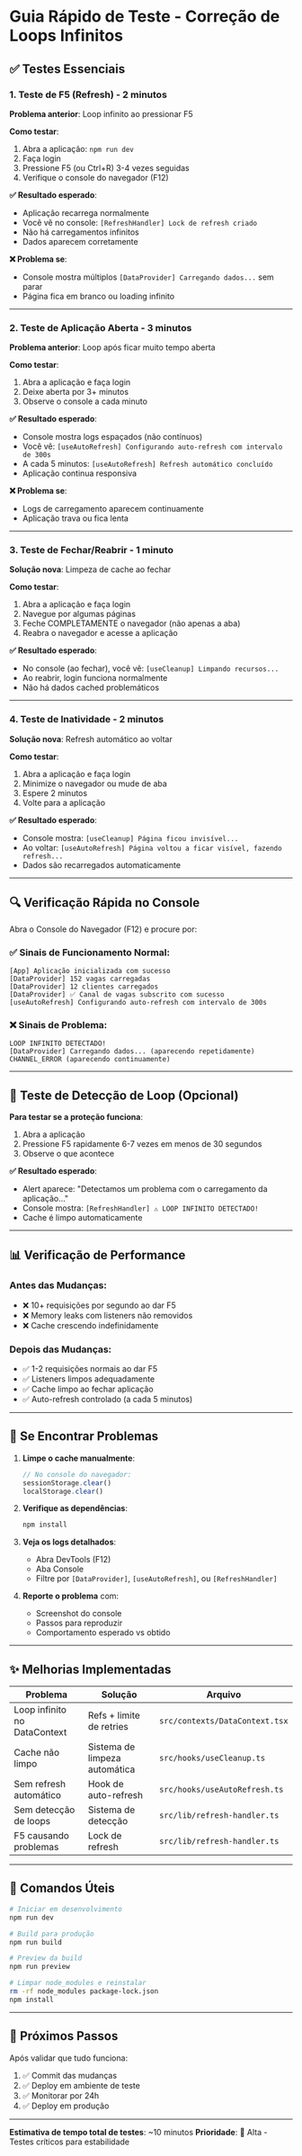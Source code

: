 # Guia Rápido de Teste - Correção de Loops Infinitos

## ✅ Testes Essenciais

### 1. Teste de F5 (Refresh) - 2 minutos
**Problema anterior**: Loop infinito ao pressionar F5

**Como testar**:
1. Abra a aplicação: `npm run dev`
2. Faça login
3. Pressione F5 (ou Ctrl+R) 3-4 vezes seguidas
4. Verifique o console do navegador (F12)

**✅ Resultado esperado**:
- Aplicação recarrega normalmente
- Você vê no console: `[RefreshHandler] Lock de refresh criado`
- Não há carregamentos infinitos
- Dados aparecem corretamente

**❌ Problema se**:
- Console mostra múltiplos `[DataProvider] Carregando dados...` sem parar
- Página fica em branco ou loading infinito

---

### 2. Teste de Aplicação Aberta - 3 minutos
**Problema anterior**: Loop após ficar muito tempo aberta

**Como testar**:
1. Abra a aplicação e faça login
2. Deixe aberta por 3+ minutos
3. Observe o console a cada minuto

**✅ Resultado esperado**:
- Console mostra logs espaçados (não contínuos)
- Você vê: `[useAutoRefresh] Configurando auto-refresh com intervalo de 300s`
- A cada 5 minutos: `[useAutoRefresh] Refresh automático concluído`
- Aplicação continua responsiva

**❌ Problema se**:
- Logs de carregamento aparecem continuamente
- Aplicação trava ou fica lenta

---

### 3. Teste de Fechar/Reabrir - 1 minuto
**Solução nova**: Limpeza de cache ao fechar

**Como testar**:
1. Abra a aplicação e faça login
2. Navegue por algumas páginas
3. Feche COMPLETAMENTE o navegador (não apenas a aba)
4. Reabra o navegador e acesse a aplicação

**✅ Resultado esperado**:
- No console (ao fechar), você vê: `[useCleanup] Limpando recursos...`
- Ao reabrir, login funciona normalmente
- Não há dados cached problemáticos

---

### 4. Teste de Inatividade - 2 minutos
**Solução nova**: Refresh automático ao voltar

**Como testar**:
1. Abra a aplicação e faça login
2. Minimize o navegador ou mude de aba
3. Espere 2 minutos
4. Volte para a aplicação

**✅ Resultado esperado**:
- Console mostra: `[useCleanup] Página ficou invisível...`
- Ao voltar: `[useAutoRefresh] Página voltou a ficar visível, fazendo refresh...`
- Dados são recarregados automaticamente

---

## 🔍 Verificação Rápida no Console

Abra o Console do Navegador (F12) e procure por:

### ✅ Sinais de Funcionamento Normal:
```
[App] Aplicação inicializada com sucesso
[DataProvider] 152 vagas carregadas
[DataProvider] 12 clientes carregados
[DataProvider] ✅ Canal de vagas subscrito com sucesso
[useAutoRefresh] Configurando auto-refresh com intervalo de 300s
```

### ❌ Sinais de Problema:
```
LOOP INFINITO DETECTADO!
[DataProvider] Carregando dados... (aparecendo repetidamente)
CHANNEL_ERROR (aparecendo continuamente)
```

---

## 🚨 Teste de Detecção de Loop (Opcional)

**Para testar se a proteção funciona**:

1. Abra a aplicação
2. Pressione F5 rapidamente 6-7 vezes em menos de 30 segundos
3. Observe o que acontece

**✅ Resultado esperado**:
- Alert aparece: "Detectamos um problema com o carregamento da aplicação..."
- Console mostra: `[RefreshHandler] ⚠️ LOOP INFINITO DETECTADO!`
- Cache é limpo automaticamente

---

## 📊 Verificação de Performance

### Antes das Mudanças:
- ❌ 10+ requisições por segundo ao dar F5
- ❌ Memory leaks com listeners não removidos
- ❌ Cache crescendo indefinidamente

### Depois das Mudanças:
- ✅ 1-2 requisições normais ao dar F5
- ✅ Listeners limpos adequadamente
- ✅ Cache limpo ao fechar aplicação
- ✅ Auto-refresh controlado (a cada 5 minutos)

---

## 🐛 Se Encontrar Problemas

1. **Limpe o cache manualmente**:
   ```javascript
   // No console do navegador:
   sessionStorage.clear()
   localStorage.clear()
   ```

2. **Verifique as dependências**:
   ```bash
   npm install
   ```

3. **Veja os logs detalhados**:
   - Abra DevTools (F12)
   - Aba Console
   - Filtre por `[DataProvider]`, `[useAutoRefresh]`, ou `[RefreshHandler]`

4. **Reporte o problema** com:
   - Screenshot do console
   - Passos para reproduzir
   - Comportamento esperado vs obtido

---

## ✨ Melhorias Implementadas

| Problema | Solução | Arquivo |
|----------|---------|---------|
| Loop infinito no DataContext | Refs + limite de retries | `src/contexts/DataContext.tsx` |
| Cache não limpo | Sistema de limpeza automática | `src/hooks/useCleanup.ts` |
| Sem refresh automático | Hook de auto-refresh | `src/hooks/useAutoRefresh.ts` |
| Sem detecção de loops | Sistema de detecção | `src/lib/refresh-handler.ts` |
| F5 causando problemas | Lock de refresh | `src/lib/refresh-handler.ts` |

---

## 📝 Comandos Úteis

```bash
# Iniciar em desenvolvimento
npm run dev

# Build para produção
npm run build

# Preview da build
npm run preview

# Limpar node_modules e reinstalar
rm -rf node_modules package-lock.json
npm install
```

---

## 🎯 Próximos Passos

Após validar que tudo funciona:

1. ✅ Commit das mudanças
2. ✅ Deploy em ambiente de teste
3. ✅ Monitorar por 24h
4. ✅ Deploy em produção

---

**Estimativa de tempo total de testes**: ~10 minutos
**Prioridade**: 🔴 Alta - Testes críticos para estabilidade

